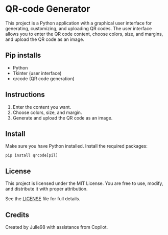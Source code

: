 # QR-code Generator

This project is a Python application with a graphical user interface for generating, customizing, and uploading QR codes. The user interface allows you to enter the QR code content, choose colors, size, and margins, and upload the QR code as an image.

## Pip installs
- Python
- Tkinter (user interface)
- qrcode (QR code generation)

## Instructions
1. Enter the content you want.
2. Choose colors, size, and margin.
3. Generate and upload the QR code as an image.

## Install
Make sure you have Python installed. Install the required packages:
```
pip install qrcode[pil]
```

## License

This project is licensed under the MIT License. You are free to use, modify, and distribute it with proper attribution.

See the [LICENSE](LICENSE) file for full details.

## Credits

Created by Julle98 with assistance from Copilot.